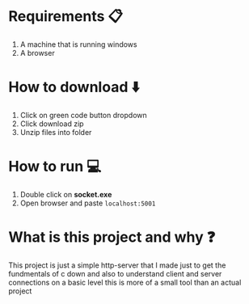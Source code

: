 # Requirements 📋
1. A machine that is running windows
2. A browser
# How to download ⬇️
1. Click on green code button dropdown
2. Click download zip
3. Unzip files into folder
# How to run 💻
1. Double click on **socket.exe**
2. Open browser and paste ```localhost:5001```
# What is this project and why ❓
This project is just a simple http-server that I made just to get the fundmentals of c down and also to understand client and server connections on a basic level this is more of a small tool than an actual project
